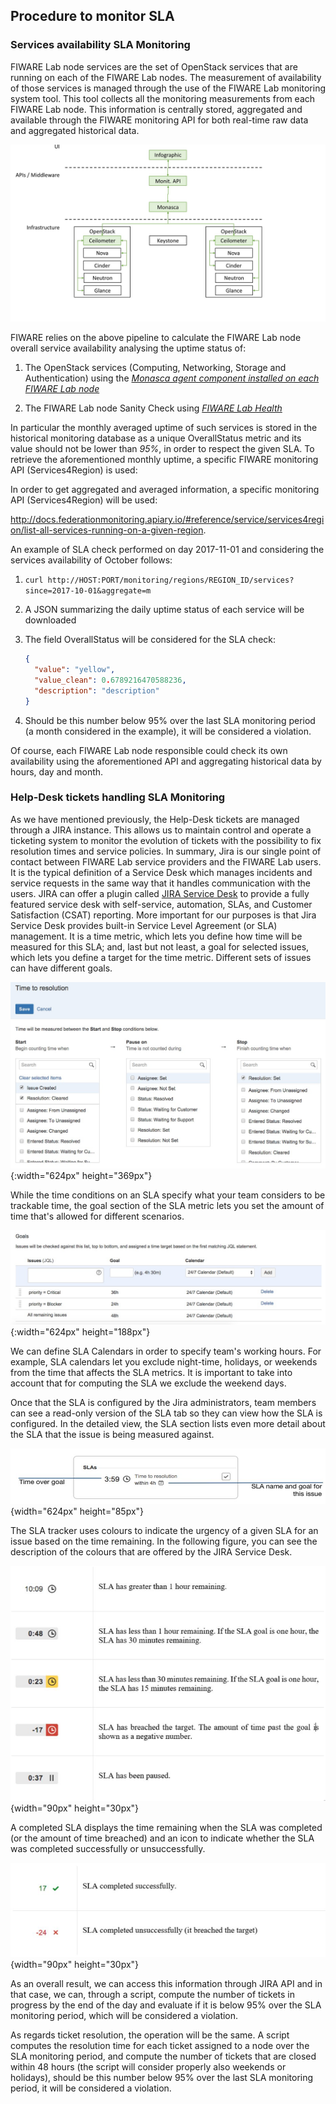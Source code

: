 ## Procedure to monitor SLA

### Services availability SLA Monitoring

FIWARE Lab node services are the set of OpenStack services that are
running on each of the FIWARE Lab nodes. The measurement of availability
of those services is managed through the use of the FIWARE Lab
monitoring system tool. This tool collects all the monitoring measurements 
from each FIWARE Lab node. This information is centrally stored, aggregated 
and available through the FIWARE monitoring API for both real-time raw data 
and aggregated historical data.

![](media/image24.jpg)

FIWARE relies on the above pipeline to calculate the FIWARE Lab node
overall service availability analysing the uptime status of:

1.  The OpenStack services (Computing, Networking, Storage and
    Authentication) using the [*Monasca agent component installed on
    each FIWARE Lab
    node*](https://github.com/SmartInfrastructures/ceilometer-plugin-fiware#monasca-agent)

2.  The FIWARE Lab node Sanity Check using [*FIWARE Lab
    Health*](https://fi-health.lab.fiware.org/)

In particular the monthly averaged uptime of such services is stored in
the historical monitoring database as a unique OverallStatus metric and
its value should not be lower than *95%*, in order to respect the given
SLA. To retrieve the aforementioned monthly uptime, a specific FIWARE
monitoring API (Services4Region) is used:

In order to get aggregated and averaged information, a specific
monitoring API (Services4Region) will be used:

<http://docs.federationmonitoring.apiary.io/#reference/service/services4region/list-all-services-running-on-a-given-region>.

An example of SLA check performed on day 2017-11-01 and considering the
services availability of October follows:

1)  ``curl http://HOST:PORT/monitoring/regions/REGION_ID/services?since=2017-10-01&aggregate=m``

2)  A JSON summarizing the daily uptime status of each service will be
    downloaded

3)  The field OverallStatus will be considered for the SLA check:

    ```json
    {
      "value": "yellow",
      "value_clean": 0.6789216470588236,
      "description": "description"
    }
    ```

4)  Should be this number below 95% over the last SLA monitoring period
    (a month considered in the example), it will be considered a
    violation.

Of course, each FIWARE Lab node responsible could check its own
availability using the aforementioned API and aggregating historical
data by hours, day and month.

### Help-Desk tickets handling SLA Monitoring

As we have mentioned previously, the Help-Desk tickets are managed
through a JIRA instance. This allows us to maintain control and operate
a ticketing system to monitor the evolution of tickets with the
possibility to fix resolution times and service policies. In summary,
Jira is our single point of contact between FIWARE Lab service providers
and the FIWARE Lab users. It is the typical definition of a Service Desk
which manages incidents and service requests in the same way that it
handles communication with the users. JIRA can offer a plugin called
[JIRA Service Desk](https://www.atlassian.com/software/jira/service-desk)
to provide a fully featured service desk with self-service, automation,
SLAs, and Customer Satisfaction (CSAT) reporting. More important for our
purposes is that Jira Service Desk provides built-in Service Level
Agreement (or SLA) management. It is a time metric, which lets you
define how time will be measured for this SLA; and, last but not least,
a goal for selected issues, which lets you define a target for the time
metric. Different sets of issues can have different goals.

![](media/image25.jpg){:width="624px" height="369px"}

While the time conditions on an SLA specify what your team considers to
be trackable time, the goal section of the SLA metric lets you set the
amount of time that's allowed for different scenarios.

![](media/image26.jpg){:width="624px" height="188px"}

We can define SLA Calendars in order to specify team's working hours.
For example, SLA calendars let you exclude night-time, holidays, or
weekends from the time that affects the SLA metrics. It is important to
take into account that for computing the SLA we exclude the weekend
days.

Once that the SLA is configured by the Jira administrators, team members
can see a read-only version of the SLA tab so they can view how the SLA
is configured. In the detailed view, the SLA section lists even more
detail about the SLA that the issue is being measured against.

![](media/image27-1.png){width="624px" height="85px"}

The SLA tracker uses colours to indicate the urgency of a given SLA for
an issue based on the time remaining. In the following figure, you can
see the description of the colours that are offered by the JIRA Service
Desk.

![very good|512x397,50%](media/image28-1.png){width="90px" height="30px"}

A completed SLA displays the time remaining when the SLA was completed
(or the amount of time breached) and an icon to indicate whether the SLA
was completed successfully or unsuccessfully.

![](media/image29-1.png){width="90px" height="30px"}

As an overall result, we can access this information through JIRA API
and in that case, we can, through a script, compute the number of
tickets in progress by the end of the day and evaluate if it is below
95% over the SLA monitoring period, which will be considered a
violation.

As regards ticket resolution, the operation will be the same. A script
computes the resolution time for each ticket assigned to a node over the
SLA monitoring period, and compute the number of tickets that are closed
within 48 hours (the script will consider properly also weekends or
holidays), should be this number below 95% over the last SLA monitoring
period, it will be considered a violation.

